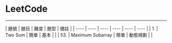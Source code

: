 # LeetCode
----------
| 題號 | 題目 | 難度 | 題型 | 備註 |
| ---- | ---- | ---- | ---- | ---- | ---- |
| 1. | Two Sum | 簡單 | 基本 |  |
| 53. | Maximum Subarray | 簡單 | 動態規劃 |  |
